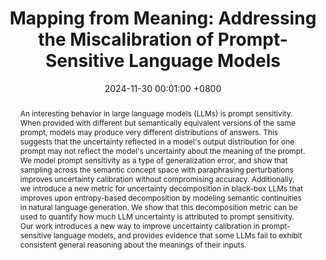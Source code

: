 ---
title:          "Mapping from Meaning: Addressing the Miscalibration of Prompt-Sensitive Language Models"
date:           2024-11-30 00:01:00 +0800
selected:       true
pub:            "Annual AAAI Conference on Artificial Intelligence (AAAI)"
# pub_pre:        "Submitted to "
# pub_post:       'Under review.'
pub_last:       ' <span class="badge badge-pill badge-publication badge-success">Spotlight</span>'
pub_date:       "2024"
semantic_scholar_id: 2357860412  # use this to retrieve citation count
abstract: >-
  An interesting behavior in large language models (LLMs) is prompt sensitivity. When provided with different but semantically equivalent versions of the same prompt, models may produce very different distributions of answers. This suggests that the uncertainty reflected in a model's output distribution for one prompt may not reflect the model's uncertainty about the meaning of the prompt. We model prompt sensitivity as a type of generalization error, and show that sampling across the semantic concept space with paraphrasing perturbations improves uncertainty calibration without compromising accuracy. Additionally, we introduce a new metric for uncertainty decomposition in black-box LLMs that improves upon entropy-based decomposition by modeling semantic continuities in natural language generation. We show that this decomposition metric can be used to quantify how much LLM uncertainty is attributed to prompt sensitivity. Our work introduces a new way to improve uncertainty calibration in prompt-sensitive language models, and provides evidence that some LLMs fail to exhibit consistent general reasoning about the meanings of their inputs.
cover: /assets/images/covers/2024_aaai.png
authors:
  - Kyle Cox
  - Jiawei Xu
  - Yikun Han
  - Rong Xu
  - Tianhao Li
  - Chi-Yang Hsu
  - Tianlong Chen
  - Walter Gerych
  - Ying Ding#
# * is equal contribution
links:
  Paper: /assets/files/papers/2024_aaai.pdf
  Code: https://github.com/xocelyk/paraphrase-uncertainty
  # Unsplash: https://unsplash.com/photos/sliced-in-half-pineapple--_PLJZmHZzk

---